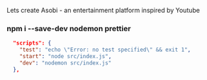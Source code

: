 Lets create Asobi - an entertainment platform inspired by Youtube

### npm i --save-dev nodemon prettier

```json
  "scripts": {
    "test": "echo \"Error: no test specified\" && exit 1",
    "start": "node src/index.js",
    "dev": "nodemon src/index.js"
  },
  ```